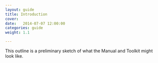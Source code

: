 ```yaml
---
layout: guide
title: Introduction
cover: 
date:   2014-07-07 12:00:00
categories: guide
weight: 1.1

---
```


This outline is a preliminary sketch of what the Manual and Toolkit might look like.